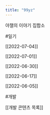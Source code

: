 ```yaml
---
title: "99yz"
---
```


야잴의 이야기 집합소

#일기 

[[2022-07-04]]

[[2022-07-01]]

[[2022-06-30]]

[[2022-06-17]]

[[2022-06-05]]


#개발

[[개발 콘텐츠 목록]]